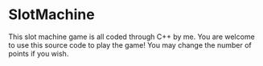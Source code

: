 # SlotMachine
This slot machine game is all coded through C++ by me. You are welcome to use this source code to play the game! You may change the number of points if you wish. 
